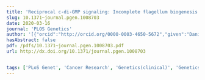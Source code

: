 ```yaml
---
title: 'Reciprocal c-di-GMP signaling: Incomplete flagellum biogenesis triggers c-di-GMP signaling pathways that promote biofilm formation'
slug: 10.1371~journal.pgen.1008703
date: 2020-03-16
journal: 'PLOS Genetics'
author: '[{"orcid":"http://orcid.org/0000-0003-4650-5672","given":"Daniel C.","family":"Wu","isGerard":false,"isMember":false,"isFirst":false,"isCorresponding":false},{"orcid":"http://orcid.org/0000-0002-5580-7499","given":"David","family":"Zamorano-Sánchez","isGerard":false,"isMember":false,"isFirst":false,"isCorresponding":false},{"orcid":"http://orcid.org/0000-0002-0434-4594","given":"Fernando A.","family":"Pagliai","isGerard":false,"isMember":false,"isFirst":false,"isCorresponding":false},{"orcid":"http://orcid.org/0000-0001-8384-7909","given":"Jin Hwan","family":"Park","isGerard":false,"isMember":false,"isFirst":false,"isCorresponding":false},{"orcid":"http://orcid.org/0000-0003-3261-7999","given":"Kyle A.","family":"Floyd","isGerard":false,"isMember":false,"isFirst":false,"isCorresponding":false},{"orcid":"http://orcid.org/0000-0001-6789-0317","given":"Calvin K.","family":"Lee","isGerard":false,"isMember":true,"isFirst":false,"isCorresponding":false},{"orcid":"http://orcid.org/0000-0001-7777-5726","given":"Giordan","family":"Kitts","isGerard":false,"isMember":false,"isFirst":false,"isCorresponding":false},{"orcid":"http://orcid.org/0000-0002-0048-5402","given":"Christopher B.","family":"Rose","isGerard":false,"isMember":false,"isFirst":false,"isCorresponding":false},{"orcid":"http://orcid.org/0000-0001-7609-3037","given":"Eric M.","family":"Bilotta","isGerard":false,"isMember":false,"isFirst":false,"isCorresponding":false},{"given":"Gerard C. L.","family":"Wong","isGerard":true,"isMember":true,"isFirst":false,"isCorresponding":false},{"orcid":"http://orcid.org/0000-0002-6384-7167","given":"Fitnat H.","family":"Yildiz","isGerard":false,"isMember":false,"isFirst":false,"isCorresponding":false}]'
hasAbstract: false
pdf: /pdfs/10.1371~journal.pgen.1008703.pdf
url: http://dx.doi.org/10.1371/journal.pgen.1008703


tags: ['PLoS Genet', 'Cancer Research', 'Genetics(clinical)', 'Genetics', 'Molecular Biology', 'Ecology, Evolution, Behavior and Systematics']
---
```

<!--truncate-->